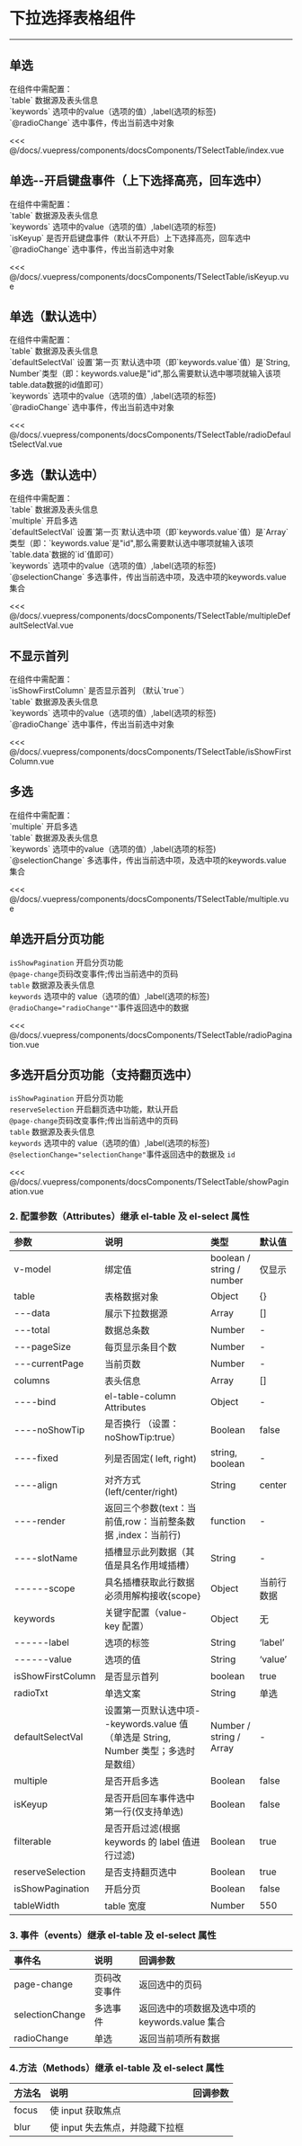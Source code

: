 # 下拉选择表格组件

---

## 单选

<common-code-format>
  <docsComponents-TSelectTable-index slot="source"></docsComponents-TSelectTable-index>
  在组件中需配置：<br/>
`table` 数据源及表头信息<br/>
`keywords` 选项中的value（选项的值）,label(选项的标签)<br/>
`@radioChange` 选中事件，传出当前选中对象

<<< @/docs/.vuepress/components/docsComponents/TSelectTable/index.vue
</common-code-format>

## 单选--开启键盘事件（上下选择高亮，回车选中）

<common-code-format>
  <docsComponents-TSelectTable-isKeyup slot="source"></docsComponents-TSelectTable-isKeyup>
  在组件中需配置：<br/>
`table` 数据源及表头信息<br/>
`keywords` 选项中的value（选项的值）,label(选项的标签)<br/>
`isKeyup` 是否开启键盘事件（默认不开启）上下选择高亮，回车选中<br/>
`@radioChange` 选中事件，传出当前选中对象

<<< @/docs/.vuepress/components/docsComponents/TSelectTable/isKeyup.vue
</common-code-format>

## 单选（默认选中）

<common-code-format>
  <docsComponents-TSelectTable-radioDefaultSelectVal slot="source"></docsComponents-TSelectTable-radioDefaultSelectVal>
  在组件中需配置：<br/>
`table` 数据源及表头信息<br/>
`defaultSelectVal` 设置`第一页`默认选中项（即`keywords.value`值）是`String, Number`类型（即：keywords.value是"id",那么需要默认选中哪项就输入该项table.data数据的id值即可）<br/>
`keywords` 选项中的value（选项的值）,label(选项的标签)<br/>
`@radioChange` 选中事件，传出当前选中对象

<<< @/docs/.vuepress/components/docsComponents/TSelectTable/radioDefaultSelectVal.vue
</common-code-format>

## 多选（默认选中）

<common-code-format>
  <docsComponents-TSelectTable-multipleDefaultSelectVal slot="source"></docsComponents-TSelectTable-multipleDefaultSelectVal>
  在组件中需配置：<br/>
`table` 数据源及表头信息<br/>
`multiple` 开启多选<br/>
`defaultSelectVal` 设置`第一页`默认选中项（即`keywords.value`值）是`Array`类型（即：`keywords.value`是"id",那么需要默认选中哪项就输入该项`table.data`数据的`id`值即可）<br/>
`keywords` 选项中的value（选项的值）,label(选项的标签)<br/>
`@selectionChange` 多选事件，传出当前选中项，及选中项的keywords.value集合

<<< @/docs/.vuepress/components/docsComponents/TSelectTable/multipleDefaultSelectVal.vue
</common-code-format>

## 不显示首列

<common-code-format>
  <docsComponents-TSelectTable-isShowFirstColumn slot="source"></docsComponents-TSelectTable-isShowFirstColumn>
  在组件中需配置：<br/>
  `isShowFirstColumn` 是否显示首列 （默认`true`） <br/>
`table` 数据源及表头信息<br/>
`keywords` 选项中的value（选项的值）,label(选项的标签)<br/>
`@radioChange` 选中事件，传出当前选中对象

<<< @/docs/.vuepress/components/docsComponents/TSelectTable/isShowFirstColumn.vue
</common-code-format>

## 多选

<common-code-format>
  <docsComponents-TSelectTable-multiple slot="source"></docsComponents-TSelectTable-multiple>
在组件中需配置：<br/>
`multiple` 开启多选<br/>
`table` 数据源及表头信息<br/>
`keywords` 选项中的value（选项的值）,label(选项的标签)<br/>
`@selectionChange` 多选事件，传出当前选中项，及选中项的keywords.value集合

<<< @/docs/.vuepress/components/docsComponents/TSelectTable/multiple.vue
</common-code-format>

## 单选开启分页功能

<common-code-format>
  <docsComponents-TSelectTable-radioPagination slot="source"></docsComponents-TSelectTable-radioPagination>

`isShowPagination` 开启分页功能 <br/>
`@page-change`页码改变事件;传出当前选中的页码<br/>
`table` 数据源及表头信息<br/>
`keywords` 选项中的 value（选项的值）,label(选项的标签)<br/>
`@radioChange="radioChange""`事件返回选中的数据

<<< @/docs/.vuepress/components/docsComponents/TSelectTable/radioPagination.vue
</common-code-format>

## 多选开启分页功能（支持翻页选中）

<common-code-format>
  <docsComponents-TSelectTable-showPagination slot="source"></docsComponents-TSelectTable-showPagination>

`isShowPagination` 开启分页功能 <br/>
`reserveSelection` 开启翻页选中功能，默认开启 <br/>
`@page-change`页码改变事件;传出当前选中的页码<br/>
`table` 数据源及表头信息<br/>
`keywords` 选项中的 value（选项的值）,label(选项的标签)<br/>
`@selectionChange="selectionChange"`事件返回选中的数据及 `id`

<<< @/docs/.vuepress/components/docsComponents/TSelectTable/showPagination.vue
</common-code-format>

### 2. 配置参数（Attributes）继承 el-table 及 el-select 属性

| 参数              | 说明                                                                                | 类型                      | 默认值     |
| :---------------- | :---------------------------------------------------------------------------------- | :------------------------ | :--------- |
| v-model           | 绑定值                                                                              | boolean / string / number | 仅显示     |
| table             | 表格数据对象                                                                        | Object                    | {}         |
| ---data           | 展示下拉数据源                                                                      | Array                     | []         |
| ---total          | 数据总条数                                                                          | Number                    | -          |
| ---pageSize       | 每页显示条目个数                                                                    | Number                    | -          |
| ---currentPage    | 当前页数                                                                            | Number                    | -          |
| columns           | 表头信息                                                                            | Array                     | []         |
| ----bind          | el-table-column Attributes                                                          | Object                    | -          |
| ----noShowTip     | 是否换行 （设置：noShowTip:true）                                                   | Boolean                   | false      |
| ----fixed         | 列是否固定( left, right)                                                            | string, boolean           | -          |
| ----align         | 对齐方式(left/center/right)                                                         | String                    | center     |
| ----render        | 返回三个参数(text：当前值,row：当前整条数据 ,index：当前行)                         | function                  | -          |
| ----slotName      | 插槽显示此列数据（其值是具名作用域插槽）                                            | String                    | -          |
| ------scope       | 具名插槽获取此行数据必须用解构接收{scope}                                           | Object                    | 当前行数据 |
| keywords          | 关键字配置（value-key 配置）                                                        | Object                    | 无         |
| ------label       | 选项的标签                                                                          | String                    | ‘label’    |
| ------value       | 选项的值                                                                            | String                    | ‘value’    |
| isShowFirstColumn | 是否显示首列                                                                        | boolean                   | true       |
| radioTxt          | 单选文案                                                                            | String                    | 单选       |
| defaultSelectVal  | 设置第一页默认选中项--keywords.value 值（单选是 String, Number 类型；多选时是数组） | Number / string / Array   | -          |
| multiple          | 是否开启多选                                                                        | Boolean                   | false      |
| isKeyup           | 是否开启回车事件选中第一行(仅支持单选)                                              | Boolean                   | false      |
| filterable        | 是否开启过滤(根据 keywords 的 label 值进行过滤)                                     | Boolean                   | true       |
| reserveSelection  | 是否支持翻页选中                                                                    | Boolean                   | true       |
| isShowPagination  | 开启分页                                                                            | Boolean                   | false      |
| tableWidth        | table 宽度                                                                          | Number                    | 550        |

### 3. 事件（events）继承 el-table 及 el-select 属性

| 事件名          | 说明         | 回调参数                                       |
| :-------------- | :----------- | :--------------------------------------------- |
| page-change     | 页码改变事件 | 返回选中的页码                                 |
| selectionChange | 多选事件     | 返回选中的项数据及选中项的 keywords.value 集合 |
| radioChange     | 单选         | 返回当前项所有数据                             |

### 4.方法（Methods）继承 el-table 及 el-select 属性

| 方法名 | 说明                            | 回调参数 |
| :----- | :------------------------------ | :------- |
| focus  | 使 input 获取焦点               |          |
| blur   | 使 input 失去焦点，并隐藏下拉框 |          |
